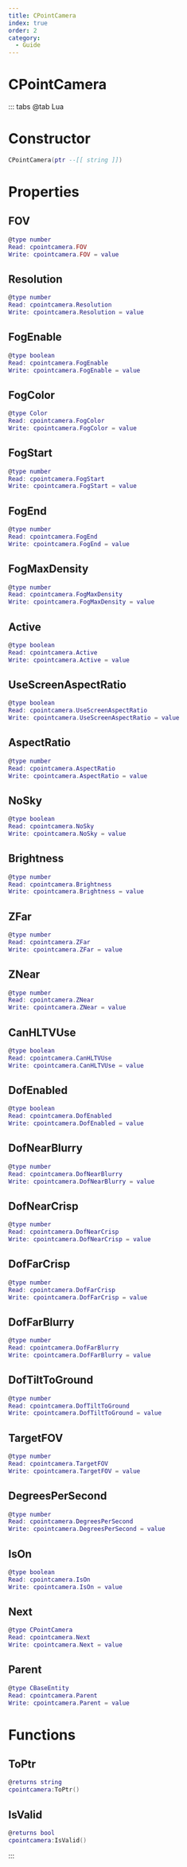 ```yaml
---
title: CPointCamera
index: true
order: 2
category:
  - Guide
---
```


# CPointCamera

::: tabs
@tab Lua
# Constructor
```lua
CPointCamera(ptr --[[ string ]])
```
# Properties
## FOV 
```lua
@type number
Read: cpointcamera.FOV
Write: cpointcamera.FOV = value
```
## Resolution 
```lua
@type number
Read: cpointcamera.Resolution
Write: cpointcamera.Resolution = value
```
## FogEnable 
```lua
@type boolean
Read: cpointcamera.FogEnable
Write: cpointcamera.FogEnable = value
```
## FogColor 
```lua
@type Color
Read: cpointcamera.FogColor
Write: cpointcamera.FogColor = value
```
## FogStart 
```lua
@type number
Read: cpointcamera.FogStart
Write: cpointcamera.FogStart = value
```
## FogEnd 
```lua
@type number
Read: cpointcamera.FogEnd
Write: cpointcamera.FogEnd = value
```
## FogMaxDensity 
```lua
@type number
Read: cpointcamera.FogMaxDensity
Write: cpointcamera.FogMaxDensity = value
```
## Active 
```lua
@type boolean
Read: cpointcamera.Active
Write: cpointcamera.Active = value
```
## UseScreenAspectRatio 
```lua
@type boolean
Read: cpointcamera.UseScreenAspectRatio
Write: cpointcamera.UseScreenAspectRatio = value
```
## AspectRatio 
```lua
@type number
Read: cpointcamera.AspectRatio
Write: cpointcamera.AspectRatio = value
```
## NoSky 
```lua
@type boolean
Read: cpointcamera.NoSky
Write: cpointcamera.NoSky = value
```
## Brightness 
```lua
@type number
Read: cpointcamera.Brightness
Write: cpointcamera.Brightness = value
```
## ZFar 
```lua
@type number
Read: cpointcamera.ZFar
Write: cpointcamera.ZFar = value
```
## ZNear 
```lua
@type number
Read: cpointcamera.ZNear
Write: cpointcamera.ZNear = value
```
## CanHLTVUse 
```lua
@type boolean
Read: cpointcamera.CanHLTVUse
Write: cpointcamera.CanHLTVUse = value
```
## DofEnabled 
```lua
@type boolean
Read: cpointcamera.DofEnabled
Write: cpointcamera.DofEnabled = value
```
## DofNearBlurry 
```lua
@type number
Read: cpointcamera.DofNearBlurry
Write: cpointcamera.DofNearBlurry = value
```
## DofNearCrisp 
```lua
@type number
Read: cpointcamera.DofNearCrisp
Write: cpointcamera.DofNearCrisp = value
```
## DofFarCrisp 
```lua
@type number
Read: cpointcamera.DofFarCrisp
Write: cpointcamera.DofFarCrisp = value
```
## DofFarBlurry 
```lua
@type number
Read: cpointcamera.DofFarBlurry
Write: cpointcamera.DofFarBlurry = value
```
## DofTiltToGround 
```lua
@type number
Read: cpointcamera.DofTiltToGround
Write: cpointcamera.DofTiltToGround = value
```
## TargetFOV 
```lua
@type number
Read: cpointcamera.TargetFOV
Write: cpointcamera.TargetFOV = value
```
## DegreesPerSecond 
```lua
@type number
Read: cpointcamera.DegreesPerSecond
Write: cpointcamera.DegreesPerSecond = value
```
## IsOn 
```lua
@type boolean
Read: cpointcamera.IsOn
Write: cpointcamera.IsOn = value
```
## Next 
```lua
@type CPointCamera
Read: cpointcamera.Next
Write: cpointcamera.Next = value
```
## Parent 
```lua
@type CBaseEntity
Read: cpointcamera.Parent
Write: cpointcamera.Parent = value
```
# Functions
## ToPtr
```lua
@returns string
cpointcamera:ToPtr()
```
## IsValid
```lua
@returns bool
cpointcamera:IsValid()
```

:::